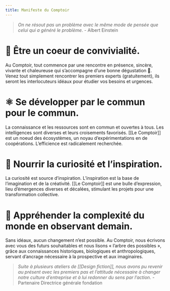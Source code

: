 ```yaml
---
title: Manifeste du Comptoir
---
```


> *On ne résout pas un problème avec le même mode de pensée que celui qui a généré le problème.* - Albert Einstein

# 🍻 Être un coeur de convivialité.

Au Comptoir, tout commence par une rencontre en présence, sincère, vivante et chaleureuse qui s’accompagne d’une bonne dégustation 🍷. Venez tout simplement rencontrer les premiers experts (gratuitement), ils seront les interlocuteurs idéaux pour étudier vos besoins et urgences.

# ⚛️ Se développer par le commun pour le commun.

La connaissance et les ressources sont en commun et ouvertes à tous. Les intelligences sont diverses et leurs croisements favorisés. [[Le Comptoir]] est un noeud des écosystèmes, un noyau d’expérimentations en de coopérations. L’efficience est radicalement recherchée.

# 🧠 Nourrir la curiosité et l’inspiration.

La curiosité est source d’inspiration. L’inspiration est la base de l’imagination et de la créativité. [[Le Comptoir]] est une bulle d’expression, lieu d’émergences diverses et décalées, stimulant les projets pour une transformation collective.

# 🤯 Appréhender la complexité du monde en observant demain.

Sans idéaux, aucun changement n’est possible. Au Comptoir, nous écrivons avec vous des futurs souhaitables et nous lisons « l’arbre des possibles », grâce aux connaissances historiques, biologiques et anthropologiques, servant d’ancrage nécessaire à la prospective et aux imaginaires.

> *Suite à plusieurs ateliers de [[Design fiction]], nous avons pu revenir au présent avec les premiers pas et l’attitude nécessaire à changer notre culture d’entreprise et à lui redonner du sens par l’action.* - Partenaire Directrice générale fondation